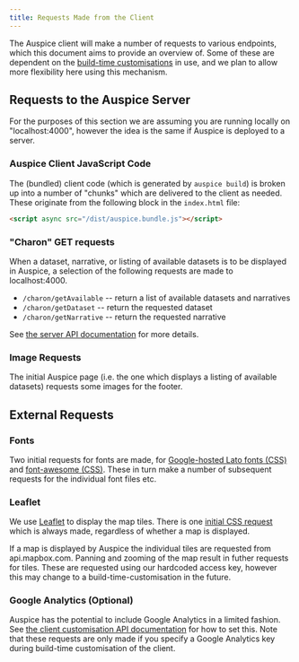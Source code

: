 ```yaml
---
title: Requests Made from the Client
---
```


The Auspice client will make a number of requests to various endpoints, which this document aims to provide an overview of.
Some of these are dependent on the [build-time customisations](customise-client/introduction.md) in use, and we plan to allow more flexibility here using this mechanism.


## Requests to the Auspice Server
For the purposes of this section we are assuming you are running locally on "localhost:4000", however the idea is the same if Auspice is deployed to a server.


### Auspice Client JavaScript Code
The (bundled) client code (which is generated by `auspice build`) is broken up into a number of "chunks" which are delivered to the client as needed.
These originate from the following block in the `index.html` file:
```html
<script async src="/dist/auspice.bundle.js"></script>
```

### "Charon" GET requests
When a dataset, narrative, or listing of available datasets is to be displayed in Auspice, a selection of the following requests are made to localhost:4000.

* `/charon/getAvailable` -- return a list of available datasets and narratives
* `/charon/getDataset` -- return the requested dataset
* `/charon/getNarrative` -- return the requested narrative

See [the server API documentation](server/api.md) for more details.

### Image Requests

The initial Auspice page (i.e. the one which displays a listing of available datasets) requests some images for the footer.

## External Requests

### Fonts
Two initial requests for fonts are made, for [Google-hosted Lato fonts (CSS)](https://fonts.googleapis.com/css?family=Lato:100,200,300,400,500,700) and [font-awesome (CSS)](https://maxcdn.bootstrapcdn.com/font-awesome/4.4.0/css/font-awesome.min.css">).
These in turn make a number of subsequent requests for the individual font files etc.


### Leaflet
We use [Leaflet](https://leafletjs.com/) to display the map tiles.
There is one [initial CSS request](https://unpkg.com/leaflet@1.0.1/dist/leaflet.css) which is always made, regardless of whether a map is displayed.

If a map is displayed by Auspice the individual tiles are requested from api.mapbox.com.
Panning and zooming of the map result in futher requests for tiles.
These are requested using our hardcoded access key, however this may change to a build-time-customisation in the future.


### Google Analytics (Optional)
Auspice has the potential to include Google Analytics in a limited fashion.
See [the client customisation API documentation](customise-client/api.md#available-customisations) for how to set this.
Note that these requests are only made if you specify a Google Analytics key during build-time customisation of the client.
